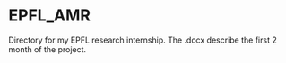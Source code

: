 # EPFL_AMR
Directory for my EPFL research internship.
The .docx describe the first 2 month of the project.
